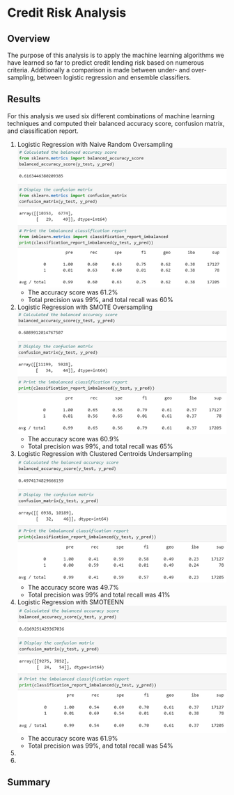# Credit Risk Analysis

## Overview
<!-- Purpose of the analysis we performed -->
The purpose of this analysis is to apply the machine learning algorithms we have learned so far to predict credit lending risk based on numerous criteria. Additionally a comparison is made between under- and over-sampling, between logistic regression and ensemble classifiers. 

## Results

For this analysis we used six different combinations of machine learning techniques and computed their balanced accuracy score, confusion matrix, and classification report.
<!-- Bulleted List -->
<!-- Describe the balanced accuracy score and precision and recall of all six machine learning models -->
1. Logistic Regression with Naive Random Oversampling
	![Logistic Regression with Naive Random Oversampling](media/log_random.png)
	* The accuracy score was 61.2%
	* Total precision was 99%, and total recall was 60%
2. Logistic Regression with SMOTE Oversampling
	![Logistic Regression with SMOTE Oversampling](media/log_SMOTE.png)
	* The accuracy score was 60.9%
	* Total precision was 99%, and total recall was 65%
3. Logistic Regression with Clustered Centroids Undersampling
	![Logistic Regression with Clustered Centroids Undersampling](media/log_under.png)
	* The accuracy score was 49.7%
	* Total precision was 99% and total recall was 41%
4. Logistic Regression with SMOTEENN
	![Logistic Regression with SMOTEENN](media/log_SMOTEENN.png)
	* The accuracy score was 61.9%
	* Total precision was 99%, and total recall was 54%
5.
6.


## Summary
<!-- Quick overview of the results -->

<!-- Recommendation of a model, or no recommendation. Provide a justification -->
